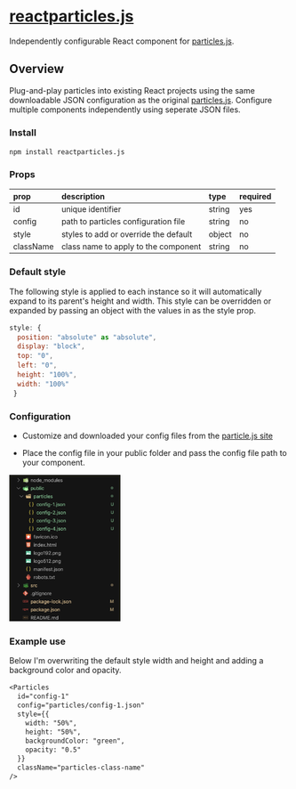 # [reactparticles.js](https://kr1tzy.github.io/reactparticles.js/)

Independently configurable React component for [particles.js](http://vincentgarreau.com/particles.js/).

## Overview

Plug-and-play particles into existing React projects using the same downloadable JSON configuration as the original [particles.js](http://vincentgarreau.com/particles.js/). Configure multiple components independently using seperate JSON files.

### Install

```
npm install reactparticles.js
```

### Props

| prop      | description                           | type   | required |
| :-------- | :------------------------------------ | :----- | :------- |
| id        | unique identifier                     | string | yes      |
| config    | path to particles configuration file  | string | no       |
| style     | styles to add or override the default | object | no       |
| className | class name to apply to the component  | string | no       |

### Default style

The following style is applied to each instance so it will automatically expand to its parent's height and width. This style can be overridden or expanded by passing an object with the values in as the style prop.

```jsx
style: {
  position: "absolute" as "absolute",
  display: "block",
  top: "0",
  left: "0",
  height: "100%",
  width: "100%"
 }
```

### Configuration

- Customize and downloaded your config files from the [particle.js site](http://vincentgarreau.com/particles.js/)

- Place the config file in your public folder and pass the config file path to your component. 

<img src="img/directory-structure.png" width="200px"/>

### Example use

Below I'm overwriting the default style width and height and adding a background color and opacity.

```tsx
<Particles
  id="config-1"
  config="particles/config-1.json"
  style={{
    width: "50%",
    height: "50%",
    backgroundColor: "green",
    opacity: "0.5"
  }}
  className="particles-class-name"
/>
```
